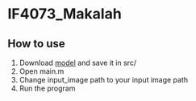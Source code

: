 # IF4073_Makalah

## How to use
1. Download [model](https://drive.google.com/file/d/1er_gvUQMlGq3l9sEDcIfPbxoQveDrsEk/view?usp=sharing) and save it in src/
2. Open main.m
3. Change input_image path to your input image path
4. Run the program